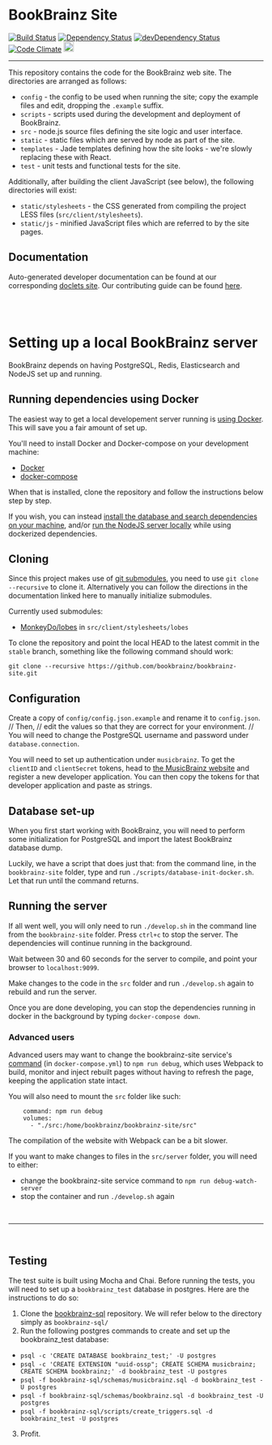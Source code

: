 # BookBrainz Site

[![Build Status](https://img.shields.io/travis/bookbrainz/bookbrainz-site.svg)](https://travis-ci.org/bookbrainz/bookbrainz-site)
[![Dependency Status](https://img.shields.io/david/bookbrainz/bookbrainz-site.svg)](https://david-dm.org/bookbrainz/bookbrainz-site)
[![devDependency Status](https://img.shields.io/david/dev/bookbrainz/bookbrainz-site.svg)](https://david-dm.org/bookbrainz/bookbrainz-site#info=devDependencies)
[![Code Climate](https://img.shields.io/codeclimate/github/BookBrainz/bookbrainz-site.svg)](https://codeclimate.com/github/BookBrainz/bookbrainz-site)
<a href="https://www.browserstack.com/">
<img src="https://bookbrainz.org/images/BrowserStack.svg" height="20px"></img>
</a>
<hr>
This repository contains the code for the BookBrainz web site. The directories
are arranged as follows:

* `config` - the config to be used when running the site; copy the example files
  and edit, dropping the `.example` suffix.
* `scripts` - scripts used during the development and deployment of BookBrainz.
* `src` - node.js source files defining the site logic and user interface.
* `static` - static files which are served by node as part of the site.
* `templates` - Jade templates defining how the site looks - we're slowly
  replacing these with React.
* `test` - unit tests and functional tests for the site.

Additionally, after building the client JavaScript (see below), the following
directories will exist:

* `static/stylesheets` - the CSS generated from compiling the project LESS files
  (`src/client/stylesheets`).
* `static/js` - minified JavaScript files which are referred to by the site
  pages.

## Documentation

Auto-generated developer documentation can be found at our corresponding
[doclets site](https://doclets.io/bookbrainz/bookbrainz-site/master). Our
contributing guide can be found [here](CONTRIBUTING.md).


<br/>
<br/>

# Setting up a local BookBrainz server

BookBrainz depends on having PostgreSQL, Redis, Elasticsearch and NodeJS set
up and running.


## Running dependencies using Docker

The easiest way to get a local developement server running is [using Docker](https://docs.docker.com/get-started/part2/).
This will save you a fair amount of set up.

You'll need to install Docker and Docker-compose on your development machine:
  - [Docker](https://docs.docker.com/install/)
  - [docker-compose](https://docs.docker.com/compose/install/)

When that is installed, clone the repository and follow the instructions below step by step.

If you wish, you can instead [install the database and search dependencies on your machine](./MANUAL_INSTALL.md), and/or [run the NodeJS server locally](./NODEJS_SETUP.md) while using dockerized dependencies.

## Cloning

Since this project makes use of
[git submodules](https://www.git-scm.com/book/en/v2/Git-Tools-Submodules), you
need to use `git clone --recursive` to clone it. Alternatively you can follow
the directions in the documentation linked here to manually initialize
submodules.

Currently used submodules:
* [MonkeyDo/lobes](https://github.com/MonkeyDo/lobes) in
  `src/client/stylesheets/lobes`

To clone the repository and point the local HEAD to the latest commit in the
`stable` branch, something like the following command should work:

    git clone --recursive https://github.com/bookbrainz/bookbrainz-site.git


## Configuration

Create a copy of `config/config.json.example` and rename it to `config.json`.
// Then,
// edit the values so that they are correct for your environment.
// You will need to change the PostgreSQL username and password under `database.connection`.

You will need to set up authentication under `musicbrainz`. To get the `clientID` and `clientSecret` tokens, head to [the MusicBrainz website](https://musicbrainz.org/account/applications) and register a new developer application. You can then copy the tokens for that developer application and paste as strings. 

## Database set-up

When you first start working with BookBrainz, you will need to perform some initialization for PostgreSQL and import the latest BookBrainz
database dump.

Luckily, we have a script that does just that: from the command line, in the `bookbrainz-site` folder, type and run `./scripts/database-init-docker.sh`.
Let that run until the command returns.


## Running the server

If all went well, you will only need to run `./develop.sh` in the command line from the `bookbrainz-site` folder.
Press `ctrl+c` to stop the server. The dependencies will continue running in the background.

Wait between 30 and 60 seconds for the server to compile, and point your browser to `localhost:9099`.

Make changes to the code in the `src` folder and run `./develop.sh` again to rebuild and run the server.

Once you are done developing, you can stop the dependencies running in docker in the background by typing `docker-compose down`.

### Advanced users
Advanced users may want to change the bookbrainz-site service's [command](https://docs.docker.com/compose/compose-file/#command) (in `docker-compose.yml`) to `npm run debug`, which uses Webpack to build, monitor and inject rebuilt pages without having to refresh the page, keeping the application state intact.

You will also need to mount the `src` folder like such:
```
    command: npm run debug
    volumes:
      - "./src:/home/bookbrainz/bookbrainz-site/src"
```

The compilation of the website with Webpack can be a bit slower.

If you want to make changes to files in the `src/server` folder, you will need to either:

- change the bookbrainz-site service command to `npm run debug-watch-server`
- stop the container and run `./develop.sh` again

<br/>
<hr>
<br/>

## Testing
The test suite is built using Mocha and Chai. Before running the tests, you will need to set up a `bookbrainz_test` database in postgres. Here are the instructions to do so:

  1. Clone the [bookbrainz-sql](https://github.com/bookbrainz/bookbrainz-sql.git) repository. We will refer below to the directory simply as `bookbrainz-sql/`
  2. Run the following postgres commands to create and set up the bookbrainz_test database:
  - `psql -c 'CREATE DATABASE bookbrainz_test;' -U postgres`
  - `psql -c 'CREATE EXTENSION "uuid-ossp"; CREATE SCHEMA musicbrainz; CREATE SCHEMA bookbrainz;' -d bookbrainz_test -U postgres`
  - `psql -f bookbrainz-sql/schemas/musicbrainz.sql -d bookbrainz_test -U postgres`
  - `psql -f bookbrainz-sql/schemas/bookbrainz.sql -d bookbrainz_test -U postgres`
  - `psql -f bookbrainz-sql/scripts/create_triggers.sql -d bookbrainz_test -U postgres`
  3. Profit.
